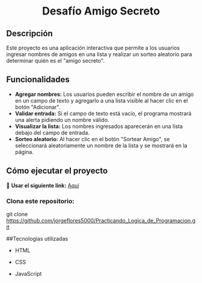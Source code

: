 <h1 align="center">Desafío Amigo Secreto</h1>

## Descripción
Este proyecto es una aplicación interactiva que permite a los usuarios ingresar nombres de amigos en una lista y realizar un sorteo aleatorio para determinar quién es el "amigo secreto".

## Funcionalidades
- **Agregar nombres:** Los usuarios pueden escribir el nombre de un amigo en un campo de texto y agregarlo a una lista visible al hacer clic en el botón "Adicionar".
- **Validar entrada:** Si el campo de texto está vacío, el programa mostrará una alerta pidiendo un nombre válido.
- **Visualizar la lista:** Los nombres ingresados aparecerán en una lista debajo del campo de entrada.
- **Sorteo aleatorio:** Al hacer clic en el botón "Sortear Amigo", se seleccionará aleatoriamente un nombre de la lista y se mostrará en la página.

## Cómo ejecutar el proyecto
🔗 **Usar el siguiente link:** [Aquí](https://jorgeflores5000.github.io/Practicando_Logica_de_Programacion/)

### Clona este repositorio:

git clone https://github.com/jorgeflores5000/Practicando_Logica_de_Programacion.git



##Tecnologías utilizadas

- HTML

- CSS

- JavaScript
